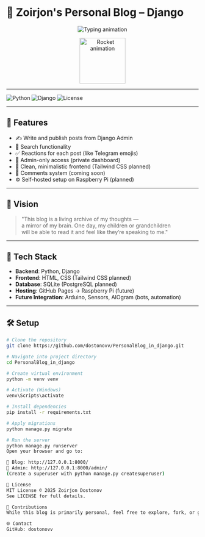 # 🧠 Zoirjon's Personal Blog – Django

<p align="center">
  <img src="https://readme-typing-svg.demolab.com?font=Fira+Code&size=24&pause=1000&color=38BDF8&center=true&vCenter=true&width=600&lines=Welcome+to+my+Django+Blog!;Powered+by+Python+%F0%9F%90%8D;Launching+soon+on+Raspberry+Pi+%F0%9F%9A%80" alt="Typing animation" />
</p>

<p align="center">
  <img src="https://media.giphy.com/media/qT3y84oB8pU0/giphy.gif" width="120" alt="Rocket animation">
</p>

---

![Python](https://img.shields.io/badge/Python-3.11-blue)
![Django](https://img.shields.io/badge/Django-5.0-green)
![License](https://img.shields.io/badge/License-MIT-yellow)

---

## 🧩 Features

- ✍️ Write and publish posts from Django Admin  
- 🔎 Search functionality  
- ✅ Reactions for each post (like Telegram emojis)  
- 🔐 Admin-only access (private dashboard)  
- 🎨 Clean, minimalistic frontend (Tailwind CSS planned)  
- 💬 Comments system (coming soon)  
- ⚙️ Self-hosted setup on Raspberry Pi (planned)  

---

## 🔭 Vision

> "This blog is a living archive of my thoughts —  
> a mirror of my brain. One day, my children or grandchildren  
> will be able to read it and feel like they’re speaking to me."

---

## 🚀 Tech Stack

- **Backend**: Python, Django  
- **Frontend**: HTML, CSS (Tailwind CSS planned)  
- **Database**: SQLite (PostgreSQL planned)  
- **Hosting**: GitHub Pages → Raspberry Pi (future)  
- **Future Integration**: Arduino, Sensors, AIOgram (bots, automation)  

---

## 🛠 Setup

```bash
# Clone the repository
git clone https://github.com/dostonovv/PersonalBlog_in_django.git

# Navigate into project directory
cd PersonalBlog_in_django

# Create virtual environment
python -m venv venv

# Activate (Windows)
venv\Scripts\activate

# Install dependencies
pip install -r requirements.txt

# Apply migrations
python manage.py migrate

# Run the server
python manage.py runserver
Open your browser and go to:

📄 Blog: http://127.0.0.1:8000/
🔐 Admin: http://127.0.0.1:8000/admin/
(Create a superuser with python manage.py createsuperuser)

📜 License
MIT License © 2025 Zoirjon Dostonov
See LICENSE for full details.

🤝 Contributions
While this blog is primarily personal, feel free to explore, fork, or give feedback. Your support helps this project grow 🌱

🌐 Contact
GitHub: dostonovv
